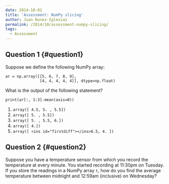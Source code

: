 ```yaml
---
date: 2014-10-01
title: 'Assessment: NumPy slicing'
author: Juan Nunez-Iglesias
permalink: /2014/10/assessment-numpy-slicing/
tags:
  - Assessment
---
```

## Question 1 {#question1}

Suppose we define the following NumPy array:

    ar = np.array([[5, 6, 7, 8, 9],
                   [4, 4, 4, 4, 4]], dtype=np.float)

What is the output of the following statement?

    print(ar[:, 1:3].mean(axis=0))

1.  `array([ 4.5, 5. , 5.5])`
2.  `array([ 5. , 5.5])`
3.  `array([ 5. , 5.5, 6.])`
4.  `array([ 4.])`
5.  `array([ <ins id="firstdiff"></ins>6.5, 4. ])`

## Question 2 {#question2}

Suppose you have a temperature sensor from which you record the temperature at every minute. You started recording at 11:30pm on Tuesday. If you store the readings in a NumPy array `t`, how do you find the average temperature between midnight and 12:59am (inclusive) on Wednesday?
